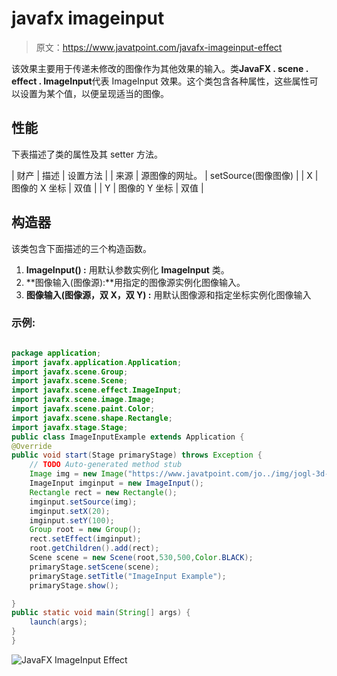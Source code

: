# javafx imageinput

> 原文：<https://www.javatpoint.com/javafx-imageinput-effect>

该效果主要用于传递未修改的图像作为其他效果的输入。类**JavaFX . scene . effect . ImageInput**代表 ImageInput 效果。这个类包含各种属性，这些属性可以设置为某个值，以便呈现适当的图像。

## 性能

下表描述了类的属性及其 setter 方法。

| 财产 | 描述 | 设置方法 |
| 来源 | 源图像的网址。 | setSource(图像图像) |
| X | 图像的 X 坐标 | 双值 |
| Y | 图像的 Y 坐标 | 双值 |

## 构造器

该类包含下面描述的三个构造函数。

1.  **ImageInput() :** 用默认参数实例化 **ImageInput** 类。
2.  **图像输入(图像源):**用指定的图像源实例化图像输入。
3.  **图像输入(图像源，双 X，双 Y) :** 用默认图像源和指定坐标实例化图像输入

### 示例:

```java

package application;
import javafx.application.Application;
import javafx.scene.Group;
import javafx.scene.Scene;
import javafx.scene.effect.ImageInput;
import javafx.scene.image.Image;
import javafx.scene.paint.Color;
import javafx.scene.shape.Rectangle;
import javafx.stage.Stage;
public class ImageInputExample extends Application {
@Override
public void start(Stage primaryStage) throws Exception {
	// TODO Auto-generated method stub
	Image img = new Image("https://www.javatpoint.com/jo../img/jogl-3d-triangle.gif");
	ImageInput imginput = new ImageInput();
	Rectangle rect = new Rectangle();
	imginput.setSource(img);
	imginput.setX(20);
	imginput.setY(100);
	Group root = new Group();
	rect.setEffect(imginput);
	root.getChildren().add(rect);
	Scene scene = new Scene(root,530,500,Color.BLACK);
	primaryStage.setScene(scene);
	primaryStage.setTitle("ImageInput Example");
	primaryStage.show();

} 
public static void main(String[] args) {
	launch(args);
} 
} 

```

![JavaFX ImageInput Effect](../img/1f67def1c5bc29b8f066c2f630638e2f.png)